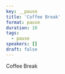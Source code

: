 ```yaml
---
key: __pause
title: 'Coffee Break'
format: pause
duration: 10
tags:
  - pause
speakers: []
draft: false
---
```

Coffee Break